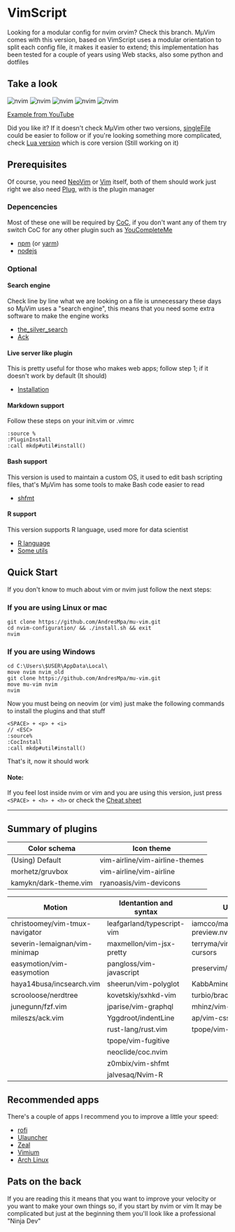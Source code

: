 # VimScript

Looking for a modular config for nvim orvim? Check this branch. MμVim comes
with this version, based on VimScript uses a modular orientation to split
each config file, it makes it easier to extend; this implementation has been
tested for a couple of years using Web stacks, also some python and dotfiles

## Take a look

![nvim](./.examples/nvim_0.png)
![nvim](./.examples/nvim_1.png)
![nvim](./.examples/nvim_2.png)
![nvim](./.examples/nvim_3.png)
![nvim](./.examples/nvim_4.png)

[Example from YouTube](https://youtu.be/9L-k6n9SQds)

Did you like it? If it doesn't check MμVim other two versions,
[singleFile](https://github.com/AndresMpa/nvim-configuration/tree/singleFile)
could be easier to follow or if you're looking something more complicated,
check [Lua version](https://github.com/AndresMpa/nvim-configuration) which
is core version (Still working on it)

## Prerequisites

Of course, you need [NeoVim](https://github.com/neovim/neovim/wiki/Installing-Neovim)
or [Vim](https://www.vim.org/download.php) itself, both of them should work just
right we also need [Plug](https://github.com/junegunn/vim-plug), with is the plugin
manager

### Depencencies

Most of these one will be required by [CoC](https://github.com/neoclide/coc.nvim),
if you don't want any of them try switch CoC for any other plugin such as
[YouCompleteMe](https://github.com/ycm-core/YouCompleteMe)

- [npm](https://www.npmjs.com/get-npm)
  (or [yarm](https://classic.yarnpkg.com/en/docs/install/#debian-stable))
- [nodejs](https://nodejs.org/es/download/)

### Optional

#### Search engine

Check line by line what we are looking on a file is unnecessary these days so MμVim
uses a "search engine", this means that you need some extra software to make 
the engine works

- [the_silver_search](https://github.com/ggreer/the_silver_searcher)
- [Ack](https://beyondgrep.com/install/)

#### Live server like plugin

This is pretty useful for those who makes web apps; follow step 1; if it doesn't
work by default (It should)

- [Installation](https://github.com/turbio/bracey.vim#installation)

#### Markdown support

Follow these steps on your init.vim or .vimrc

```
:source %
:PluginInstall
:call mkdp#util#install()
```

#### Bash support

This version is used to maintain a custom OS, it used to edit bash scripting files,
that's MμVim has some tools to make Bash code easier to read

- [shfmt](https://diarioinforme.com/como-usar-shfmt-para-formatear-mejor-los-scripts-de-shell/)

#### R support

This version supports R language, used more for data scientist

- [R language](https://linuxize.com/post/how-to-install-r-on-ubuntu-20-04/)
- [Some utils](https://github.com/jamespeapen/Nvim-R/wiki/Installation)

## Quick Start

If you don't know to much about vim or nvim just follow the next steps:

### If you are using Linux or mac

```
git clone https://github.com/AndresMpa/mu-vim.git
cd nvim-configuration/ && ./install.sh && exit
nvim
```

### If you are using Windows

```
cd C:\Users\$USER\AppData\Local\
move nvim nvim_old
git clone https://github.com/AndresMpa/mu-vim.git
move mu-vim nvim
nvim
```

Now you must being on neovim (or vim) just make the following commands to
install the plugins and that stuff

```
<SPACE> + <p> + <i>
// <ESC>
:source%
:CocInstall
:call mkdp#util#install()
```

That's it, now it should work

#### Note:

If you feel lost inside nvim or vim and you are using this version, just
press `<SPACE> + <h> + <h>` or check the [Cheat sheet](./CheatSheet.md)

---

## Summary of plugins

| Color schema          | Icon theme                     |
| --------------------- | ------------------------------ |
| (Using) Default       | vim-airline/vim-airline-themes |
| morhetz/gruvbox       | vim-airline/vim-airline        |
| kamykn/dark-theme.vim | ryanoasis/vim-devicons         |

| Motion                         | Identantion and syntax     | Utilities                    | Autocomplete                  |
| ------------------------------ | -------------------------- | ---------------------------- | ----------------------------- |
| christoomey/vim-tmux-navigator | leafgarland/typescript-vim | iamcco/markdown-preview.nvim | editorconfig/editorconfig-vim |
| severin-lemaignan/vim-minimap  | maxmellon/vim-jsx-pretty   | terryma/vim-multiple-cursors | wakatime/vim-wakatime         |
| easymotion/vim-easymotion      | pangloss/vim-javascript    | preservim/nerdcommenter      | jiangmiao/auto-pairs          |
| haya14busa/incsearch.vim       | sheerun/vim-polyglot       | KabbAmine/vCoolor.vim        | tpope/vim-surround            |
| scrooloose/nerdtree            | kovetskiy/sxhkd-vim        | turbio/bracey.vim            | alvan/vim-closetag            |
| junegunn/fzf.vim               | jparise/vim-graphql        | mhinz/vim-signify            | sirver/ultisnips              |
| mileszs/ack.vim                | Yggdroot/indentLine        | ap/vim-css-color             |                               |
|                                | rust-lang/rust.vim         | tpope/vim-repeat             |                               |
|                                | tpope/vim-fugitive         |                              |                               |
|                                | neoclide/coc.nvim          |                              |                               |
|                                | z0mbix/vim-shfmt           |                              |                               |
|                                | jalvesaq/Nvim-R            |                              |                               |

## Recommended apps

There's a couple of apps I recommend you to improve a little your speed:

- [rofi](https://github.com/davatorium/rofi)
- [Ulauncher](https://ulauncher.io/)
- [Zeal](https://zealdocs.org/)
- [Vimium](https://addons.mozilla.org/es/firefox/addon/vimium-ff/?utm_source=addons.mozilla.org&utm_medium=referral&utm_content=search)
- [Arch Linux](https://github.com/AndresMpa/dotfiles)

## Pats on the back

If you are reading this it means that you want to improve your
velocity or you want to make your own things so, if you start by
nvim or vim It may be complicated but just at the
beginning them you'll look like a professional "Ninja Dev"
